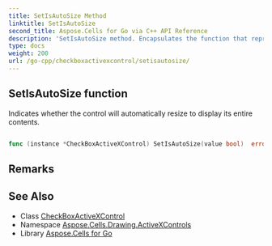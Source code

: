 ```yaml
---
title: SetIsAutoSize Method 
linktitle: SetIsAutoSize
second_title: Aspose.Cells for Go via C++ API Reference
description: 'SetIsAutoSize method. Encapsulates the function that represents setisautosize in Go.'
type: docs
weight: 200
url: /go-cpp/checkboxactivexcontrol/setisautosize/
---
```


## SetIsAutoSize function

Indicates whether the control will automatically resize to display its entire contents.

```go

func (instance *CheckBoxActiveXControl) SetIsAutoSize(value bool)  error

```

## Remarks


## See Also

* Class [CheckBoxActiveXControl](../)
* Namespace [Aspose.Cells.Drawing.ActiveXControls](../../)
* Library [Aspose.Cells for Go](../../../)
